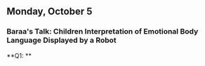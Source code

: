 ## Monday, October 5

### Baraa's Talk: Children Interpretation of Emotional Body Language Displayed by a Robot

**Q1: **
